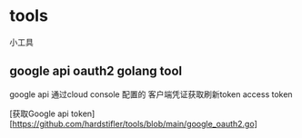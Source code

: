 # tools
小工具
## google api oauth2 golang tool
google api 通过cloud console 配置的 客户端凭证获取刷新token access token 

[获取Google api token][https://github.com/hardstifler/tools/blob/main/google_oauth2.go]
